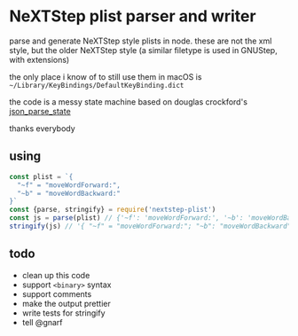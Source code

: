 # NeXTStep plist parser and writer

parse and generate NeXTStep style plists in node. these are not the xml style,
but the older NeXTStep style (a similar filetype is used in GNUStep, with
extensions)

the only place i know of to still use them in macOS is
`~/Library/KeyBindings/DefaultKeyBinding.dict`

the code is a messy state machine based on douglas crockford's
[json_parse_state](https://github.com/douglascrockford/JSON-js/blob/master/json_parse_state.js)

thanks everybody

## using
```js
const plist = `{
  "~f" = "moveWordForward:",
  "~b" = "moveWordBackward:"
}`
const {parse, stringify} = require('nextstep-plist')
const js = parse(plist) // {'~f': 'moveWordForward:', '~b': 'moveWordBackward:'}
stringify(js) // '{ "~f" = "moveWordForward:"; "~b": "moveWordBackward":}'
```

## todo
* clean up this code
* support `<binary>` syntax
* support comments
* make the output prettier
* write tests for stringify
* tell @gnarf
